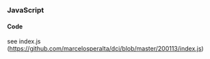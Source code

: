### JavaScript

#### Code

see index.js (https://github.com/marcelosperalta/dci/blob/master/200113/index.js)
